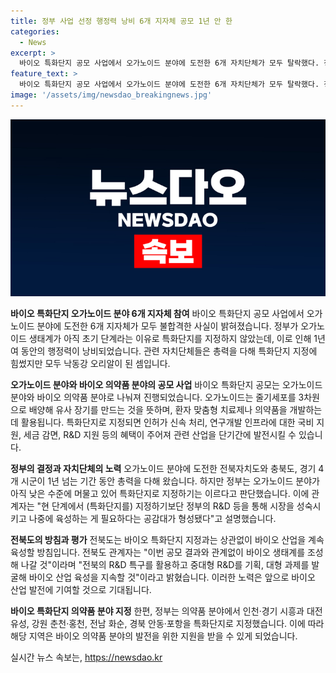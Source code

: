 ```yaml
---
title: 정부 사업 선정 행정력 낭비 6개 지자체 공모 1년 안 한
categories:
  - News
excerpt: >
  바이오 특화단지 공모 사업에서 오가노이드 분야에 도전한 6개 자치단체가 모두 탈락했다. 정부는 오가노이드 생태계가 초기 단계라며 특화단지를 지정하지 않았고, 이에 대해 자치단체들은 1년여 동안의 행정력이 낭비되었다고 지적하고 있다. 정부는 오가노이드 분야의 선도 기업이 아직 생산 단계에 이르지 못했고, 기업의 수와 생태계가 초기 단계라는 이유로 지정하기는 이르다는 입장을 밝혔지만, 이에 대해 자치단체들은 정부가 공고 이전 또는 심사 이전에 결정해야 하는 사안을 철저히 조사하지 않은 것이라고 비판하고 있다.
feature_text: >
  바이오 특화단지 공모 사업에서 오가노이드 분야에 도전한 6개 자치단체가 모두 탈락했다. 정부는 오가노이드 생태계가 초기 단계라며 특화단지를 지정하지 않았고, 이에 대해 자치단체들은 1년여 동안의 행정력이 낭비되었다고 지적하고 있다. 정부는 오가노이드 분야의 선도 기업이 아직 생산 단계에 이르지 못했고, 기업의 수와 생태계가 초기 단계라는 이유로 지정하기는 이르다는 입장을 밝혔지만, 이에 대해 자치단체들은 정부가 공고 이전 또는 심사 이전에 결정해야 하는 사안을 철저히 조사하지 않은 것이라고 비판하고 있다.
image: '/assets/img/newsdao_breakingnews.jpg'
---
```


<p><img src="/assets/img/newsdao_breakingnews.jpg" alt="implanttips 속보" /></p>

<p><b>바이오 특화단지 오가노이드 분야 6개 지자체 참여</b>
바이오 특화단지 공모 사업에서 오가노이드 분야에 도전한 6개 지자체가 모두 불합격한 사실이 밝혀졌습니다. 정부가 오가노이드 생태계가 아직 초기 단계라는 이유로 특화단지를 지정하지 않았는데, 이로 인해 1년여 동안의 행정력이 낭비되었습니다. 관련 자치단체들은 총력을 다해 특화단지 지정에 힘썼지만 모두 낙동강 오리알이 된 셈입니다.</p>

<p><b>오가노이드 분야와 바이오 의약품 분야의 공모 사업</b>
바이오 특화단지 공모는 오가노이드 분야와 바이오 의약품 분야로 나눠져 진행되었습니다. 오가노이드는 줄기세포를 3차원으로 배양해 유사 장기를 만드는 것을 뜻하며, 환자 맞춤형 치료제나 의약품을 개발하는 데 활용됩니다. 특화단지로 지정되면 인허가 신속 처리, 연구개발 인프라에 대한 국비 지원, 세금 감면, R&amp;D 지원 등의 혜택이 주어져 관련 산업을 단기간에 발전시킬 수 있습니다.</p>

<p><b>정부의 결정과 자치단체의 노력</b>
오가노이드 분야에 도전한 전북자치도와 충북도, 경기 4개 시군이 1년 넘는 기간 동안 총력을 다해 왔습니다. 하지만 정부는 오가노이드 분야가 아직 낮은 수준에 머물고 있어 특화단지로 지정하기는 이르다고 판단했습니다. 이에 관계자는 "현 단계에서 (특화단지를) 지정하기보단 정부의 R&amp;D 등을 통해 시장을 성숙시키고 나중에 육성하는 게 필요하다는 공감대가 형성됐다"고 설명했습니다.</p>

<p><b>전북도의 방침과 평가</b>
전북도는 바이오 특화단지 지정과는 상관없이 바이오 산업을 계속 육성할 방침입니다. 전북도 관계자는 "이번 공모 결과와 관계없이 바이오 생태계를 조성해 나갈 것"이라며 "전북의 R&amp;D 특구를 활용하고 중대형 R&amp;D를 기획, 대형 과제를 발굴해 바이오 산업 육성을 지속할 것"이라고 밝혔습니다. 이러한 노력은 앞으로 바이오 산업 발전에 기여할 것으로 기대됩니다.</p>

<p><b>바이오 특화단지 의약품 분야 지정</b>
한편, 정부는 의약품 분야에서 인천‧경기 시흥과 대전 유성, 강원 춘천‧홍천, 전남 화순, 경북 안동‧포항을 특화단지로 지정했습니다. 이에 따라 해당 지역은 바이오 의약품 분야의 발전을 위한 지원을 받을 수 있게 되었습니다.</p>
실시간 뉴스 속보는, <a href="https://newsdao.kr" rel="dofollow">https://newsdao.kr</a>


